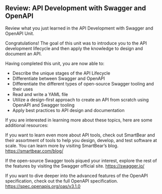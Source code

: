 ## Review: API Development with Swagger and OpenAPI

Review what you just learned in the API Development with Swagger and OpenAPI Unit.

Congratulations! The goal of this unit was to introduce you to the API development lifecycle and then apply the knowledge to design and document an API.

Having completed this unit, you are now able to:

- Describe the unique stages of the API Lifecycle
- Differentiate between Swagger and OpenAPI
- Differentiate the different types of open-source Swagger tooling and their uses
- Read and write a YAML file
- Utilize a design-first approach to create an API from scratch using OpenAPI and Swagger tooling
- Apply best practices to API design and documentation

If you are interested in learning more about these topics, here are some additional resources:

If you want to learn even more about API tools, check out SmartBear and their assortment of tools to help you design, develop, and test software at scale. You can learn more by visiting SmartBear’s blog.
https://smartbear.com/blog/

If the open-source Swagger tools piqued your interest, explore the rest of the features by visiting the Swagger official site.
https://swagger.io/

If you want to dive deeper into the advanced features of the OpenAPI specification, check out the full OpenAPI specification.
https://spec.openapis.org/oas/v3.1.0

